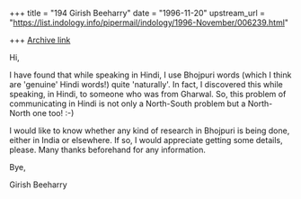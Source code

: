 +++
title = "194 Girish Beeharry"
date = "1996-11-20"
upstream_url = "https://list.indology.info/pipermail/indology/1996-November/006239.html"

+++
[Archive link](https://list.indology.info/pipermail/indology/1996-November/006239.html)

Hi,

I have found that while speaking in Hindi, I use Bhojpuri words (which I think
are 'genuine' Hindi words!) quite 'naturally'. In fact, I discovered this while
speaking, in Hindi, to someone who was from Gharwal. So, this problem of 
communicating in Hindi is not only a North-South problem but a North-North one 
too! :-)

I would like to know whether any kind of research in Bhojpuri is being done,
either in India or elsewhere. If so, I would appreciate getting some details,
please. Many thanks beforehand for any information.

Bye,

Girish Beeharry




